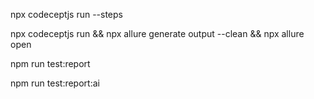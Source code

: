 
npx codeceptjs run --steps

npx codeceptjs run && npx allure generate output --clean && npx allure open

npm run test:report

npm run test:report:ai
